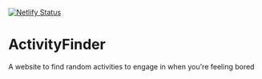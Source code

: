 [![Netlify Status](https://api.netlify.com/api/v1/badges/f1b03caa-445f-4c74-a588-32fe71caf098/deploy-status)](https://app.netlify.com/sites/activityfinder/deploys)

# ActivityFinder
A website to find random activities to engage in when you're feeling bored
